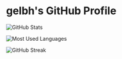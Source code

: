 
# gelbh's GitHub Profile

![GitHub Stats](https://github-readme-stats.vercel.app/api?username=gelbh&hide_border=true&include_all_commits=true&count_private=true&show_icons=true&theme=transparent&custom_title=GitHub+Activity)

![Most Used Languages](https://github-readme-stats.vercel.app/api/top-langs/?username=gelbh&hide_border=true&include_all_commits=true&count_private=true&show_icons=true&theme=transparent&layout=compact&langs_count=6&card_width=495)

![GitHub Streak](https://github-readme-streak-stats.herokuapp.com/?user=gelbh&theme=transparent&hide_border=true&card_width=600)
